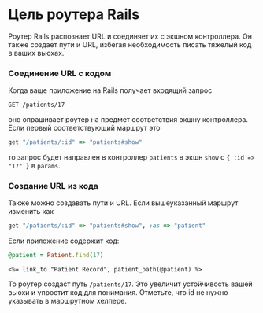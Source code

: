# Цель роутера Rails

Роутер Rails распознает URL и соединяет их с экшном контроллера. Он также создает пути и URL, избегая необходимость писать тяжелый код в ваших вьюхах.

### Соединение URL с кодом

Когда ваше приложение на Rails получает входящий запрос

```
GET /patients/17
```

оно опрашивает роутер на предмет соответствия экшну контроллера. Если первый соответствующий маршрут это

```ruby
get "/patients/:id" => "patients#show"
```

то запрос будет направлен в контроллер `patients` в экшн `show` с `{ :id => "17" }` в `params`.

### Создание URL из кода

Также можно создавать пути и URL. Если вышеуказанный маршрут изменить как

```ruby
get "/patients/:id" => "patients#show", :as => "patient"
```

Если приложение содержит код:

```ruby
@patient = Patient.find(17)
```

```erb
<%= link_to "Patient Record", patient_path(@patient) %>
```

То роутер создаст путь `/patients/17`. Это увеличит устойчивость вашей вьюхи и упростит код для понимания. Отметьте, что id не нужно указывать в маршрутном хелпере.
